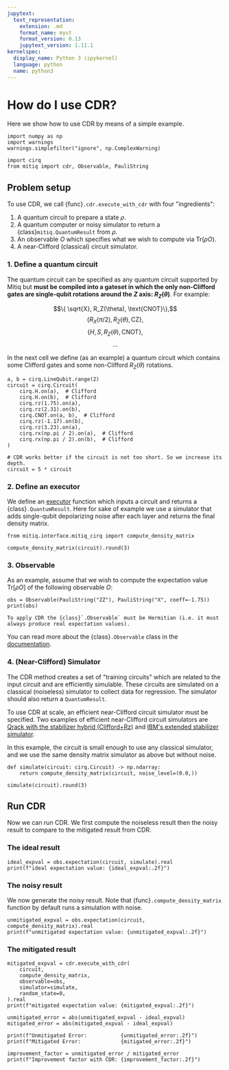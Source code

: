 ```yaml
---
jupytext:
  text_representation:
    extension: .md
    format_name: myst
    format_version: 0.13
    jupytext_version: 1.11.1
kernelspec:
  display_name: Python 3 (ipykernel)
  language: python
  name: python3
---
```


# How do I use CDR?

Here we show how to use CDR by means of a simple example.

```{code-cell} ipython3
import numpy as np
import warnings
warnings.simplefilter("ignore", np.ComplexWarning)

import cirq
from mitiq import cdr, Observable, PauliString
```

## Problem setup

To use CDR, we call {func}`.cdr.execute_with_cdr` with four "ingredients":

1. A quantum circuit to prepare a state $\rho$.
1. A quantum computer or noisy simulator to return a {class}`mitiq.QuantumResult` from $\rho$.
1. An observable $O$ which specifies what we wish to compute via $\mathrm{Tr} ( \rho O )$.
1. A near-Clifford (classical) circuit simulator.

### 1. Define a quantum circuit

The quantum circuit can be specified as any quantum circuit supported by Mitiq but
**must be compiled into a gateset in which the only non-Clifford gates are
single-qubit rotations around the $Z$ axis: $R_Z(\theta)$**. For example:

$$\{ \sqrt{X}, R_Z(\theta), \text{CNOT}\},$$
$$\{{R_X(\pi/2)}, R_Z(\theta), \text{CZ}\},$$
$$\{H, S, R_Z(\theta), \text{CNOT}\},$$
$$ \dots$$

In the next cell we define (as an example) a quantum circuit which contains some
Clifford gates and some non-Clifford $R_Z(\theta)$ rotations.

```{code-cell} ipython3
a, b = cirq.LineQubit.range(2)
circuit = cirq.Circuit(
    cirq.H.on(a),  # Clifford
    cirq.H.on(b),  # Clifford
    cirq.rz(1.75).on(a),
    cirq.rz(2.31).on(b),
    cirq.CNOT.on(a, b),  # Clifford
    cirq.rz(-1.17).on(b),
    cirq.rz(3.23).on(a),
    cirq.rx(np.pi / 2).on(a),  # Clifford
    cirq.rx(np.pi / 2).on(b),  # Clifford
)

# CDR works better if the circuit is not too short. So we increase its depth.
circuit = 5 * circuit
```

### 2. Define an executor

We define an [executor](executors.md) function which inputs a circuit and returns a {class}`.QuantumResult`.
Here for sake of example we use a simulator that adds single-qubit depolarizing noise after each layer and returns the final density matrix.

```{code-cell} ipython3
from mitiq.interface.mitiq_cirq import compute_density_matrix

compute_density_matrix(circuit).round(3)
```

### 3. Observable

As an example, assume that we wish to compute the expectation value $\mathrm{Tr} [ \rho O ]$ of the following observable $O$:

```{code-cell} ipython3
obs = Observable(PauliString("ZZ"), PauliString("X", coeff=-1.75))
print(obs)
```

```{warning}
To apply CDR the {class}`.Observable` must be Hermitian (i.e. it must always produce real expectation values).
```

You can read more about the {class}`.Observable` class in the [documentation](observables.md).

### 4. (Near-Clifford) Simulator

The CDR method creates a set of "training circuits" which are related to the input circuit and are efficiently simulable.
These circuits are simulated on a classical (noiseless) simulator to collect data for regression.
The simulator should also return a `QuantumResult`.

To use CDR at scale, an efficient near-Clifford circuit simulator must be specified. Two examples of efficient near-Clifford circuit simulators are [Qrack with the stabilizer hybrid (Clifford+Rz)](https://github.com/vm6502q/pyqrack-jupyter/blob/main/Clifford_RZ.ipynb)  and [IBM's extended stabilizer simulator](https://qiskit.github.io/qiskit-aer/tutorials/6_extended_stabilizer_tutorial.html).

In this example, the circuit is small enough to use any classical simulator, and we use the same density matrix simulator as above but without noise.

```{code-cell} ipython3
def simulate(circuit: cirq.Circuit) -> np.ndarray:
    return compute_density_matrix(circuit, noise_level=(0.0,))

simulate(circuit).round(3)
```

## Run CDR

Now we can run CDR.
We first compute the noiseless result then the noisy result to compare to the mitigated result from CDR.

### The ideal result

```{code-cell} ipython3
ideal_expval = obs.expectation(circuit, simulate).real
print(f"ideal expectation value: {ideal_expval:.2f}")
```

### The noisy result

We now generate the noisy result.
Note that {func}`.compute_density_matrix` function by default runs a simulation with noise.

```{code-cell} ipython3
unmitigated_expval = obs.expectation(circuit, compute_density_matrix).real
print(f"unmitigated expectation value: {unmitigated_expval:.2f}")
```

### The mitigated result

```{code-cell} ipython3
mitigated_expval = cdr.execute_with_cdr(
    circuit,
    compute_density_matrix,
    observable=obs,
    simulator=simulate,
    random_state=0,
).real
print(f"mitigated expectation value: {mitigated_expval:.2f}")
```

```{code-cell} ipython3
unmitigated_error = abs(unmitigated_expval - ideal_expval)
mitigated_error = abs(mitigated_expval - ideal_expval)

print(f"Unmitigated Error:           {unmitigated_error:.2f}")
print(f"Mitigated Error:             {mitigated_error:.2f}")

improvement_factor = unmitigated_error / mitigated_error
print(f"Improvement factor with CDR: {improvement_factor:.2f}")
```
